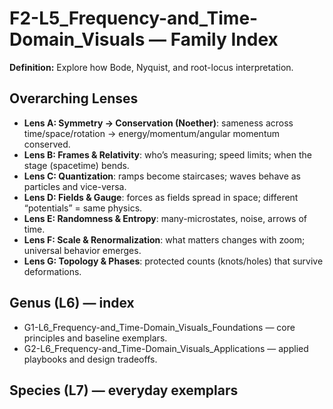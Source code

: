 # F2-L5_Frequency-and_Time-Domain_Visuals — Family Index
**Definition:** Explore how Bode, Nyquist, and root-locus interpretation.

## Overarching Lenses

- **Lens A: Symmetry -> Conservation (Noether)**: sameness across time/space/rotation → energy/momentum/angular momentum conserved.
- **Lens B: Frames & Relativity**: who’s measuring; speed limits; when the stage (spacetime) bends.
- **Lens C: Quantization**: ramps become staircases; waves behave as particles and vice-versa.
- **Lens D: Fields & Gauge**: forces as fields spread in space; different “potentials” = same physics.
- **Lens E: Randomness & Entropy**: many-microstates, noise, arrows of time.
- **Lens F: Scale & Renormalization**: what matters changes with zoom; universal behavior emerges.
- **Lens G: Topology & Phases**: protected counts (knots/holes) that survive deformations.

## Genus (L6) — index
- G1-L6_Frequency-and_Time-Domain_Visuals_Foundations — core principles and baseline exemplars.
- G2-L6_Frequency-and_Time-Domain_Visuals_Applications — applied playbooks and design tradeoffs.

## Species (L7) — everyday exemplars
